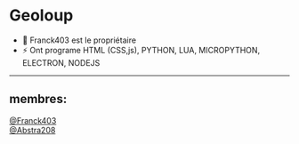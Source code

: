 # Geoloup

- 🌱 Franck403 est le propriétaire
- ⚡ Ont programe HTML (CSS,js), PYTHON, LUA, MICROPYTHON, ELECTRON, NODEJS

--------
membres:
--------
[@Franck403](https://github.com/franck403)<br>
[@Abstra208](https://github.com/abstra208)
